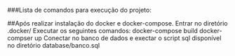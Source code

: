 ###Lista de comandos para execução do projeto:

##Após realizar instalação do docker e docker-compose.
Entrar no diretório .docker/
Executar os seguintes comandos:
    docker-compose build
    docker-compser up
Conectar no banco de dados e exectar o script sql disponível no diretório database/banco.sql
